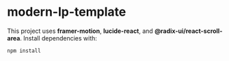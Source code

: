 # modern-lp-template

This project uses **framer-motion**, **lucide-react**, and **@radix-ui/react-scroll-area**. Install dependencies with:

```
npm install
```

